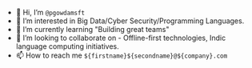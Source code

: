 - 👋 Hi, I’m `@pgowdamsft`
- 👀 I’m interested in Big Data/Cyber Security/Programming Languages.
- 🌱 I’m currently learning "Building great teams"
- 💞️ I’m looking to collaborate on - Offline-first technologies, Indic language computing initiatives.
- 📫 How to reach me `${firstname}${secondname}@${company}.com`

<!---
pgowdamsft/pgowdamsft is a ✨ special ✨ repository because its `README.md` (this file) appears on your GitHub profile.
You can click the Preview link to take a look at your changes.
--->
